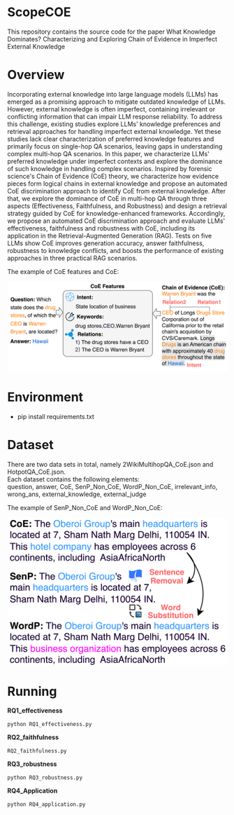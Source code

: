 # ScopeCOE
This repository contains the source code for the paper What Knowledge Dominates? Characterizing and Exploring Chain of Evidence in Imperfect External Knowledge

# Overview
Incorporating external knowledge into large language models (LLMs) has emerged as a promising approach to mitigate outdated knowledge of LLMs.
However, external knowledge is often imperfect, containing irrelevant or conflicting information that can impair LLM response reliability.
To address this challenge, existing studies explore LLMs' knowledge preferences and retrieval approaches for handling imperfect external knowledge.
Yet these studies lack clear characterization of preferred knowledge features and primarily focus on single-hop QA scenarios, leaving gaps in understanding complex multi-hop QA scenarios.
In this paper, we characterize LLMs' preferred knowledge under imperfect contexts and explore the dominance of such knowledge in handling complex scenarios.
Inspired by forensic science's Chain of Evidence (CoE) theory, we characterize how evidence pieces form logical chains in external knowledge and propose an automated CoE discrimination approach to identify CoE from external knowledge.
After that, we explore the dominance of CoE in multi-hop QA through three aspects (Effectiveness, Faithfulness, and Robustness) and design a retrieval strategy guided by CoE for knowledge-enhanced frameworks.
Accordingly, we propose an automated CoE discrimination approach and evaluate LLMs' effectiveness, faithfulness and robustness with CoE, including its application in the Retrieval-Augmented Generation (RAG). 
Tests on five LLMs show CoE improves generation accuracy, answer faithfulness, robustness to knowledge conflicts, and boosts the performance of existing approaches in three practical RAG scenarios.

The example of CoE features and CoE:
<p align="center">
  <img src="https://github.com/lsplx/ScopeCOE/blob/main/fig/CoE_explain_new.png" width="700"/>
</p>

# Environment
- pip install requirements.txt

# Dataset
There are two data sets in total, namely 2WikiMultihopQA_CoE.json and HotpotQA_CoE.json.  
Each dataset contains the following elements:  
question, answer, CoE, SenP_Non_CoE, WordP_Non_CoE, irrelevant_info, wrong_ans, external_knowledge, external_judge

The example of SenP_Non_CoE and WordP_Non_CoE:
<p align="center">
  <img src="https://github.com/lsplx/ScopeCOE/blob/main/fig/incomplete_gen.png" width="500"/>
</p>



# Running

**RQ1_effectiveness** 
```
python RQ1_effectiveness.py 
```   


**RQ2_faithfulness**
```
RQ2_faithfulness.py  
```


**RQ3_robustness**
```
python RQ3_robustness.py  
```



**RQ4_Application**
```
python RQ4_application.py  
```



